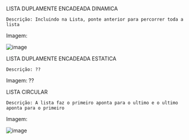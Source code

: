 LISTA DUPLAMENTE ENCADEADA DINAMICA

    Descrição: Incluindo na Lista, ponte anterior para percorrer toda a lista

Imagem:

![image](https://user-images.githubusercontent.com/101759423/207959080-43436b50-898f-46a4-a627-1d6792d3b628.png)

LISTA DUPLAMENTE ENCADEADA ESTATICA

    Descrição: ??

Imagem: ??

LISTA CIRCULAR

    Descrição: A lista faz o primeiro aponta para o ultimo e o ultimo aponta para o primeiro

Imagem:

![image](https://user-images.githubusercontent.com/101759423/207958256-c5211fc2-7b0e-491c-a667-cc875a2eff41.png)
